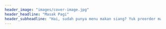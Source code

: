 ```yaml
---
header_image: "images/cover-image.jpg"
header_headline: "Masak Pagi"
header_subheadline: "Hai, sudah punya menu makan siang? Yuk preorder makan siang kamu"
---
```

